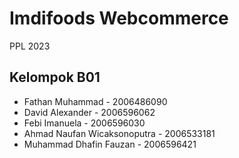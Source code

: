 # Imdifoods Webcommerce
PPL 2023

## Kelompok B01
- Fathan Muhammad - 2006486090 
- David Alexander - 2006596062
- Febi Imanuela - 2006596030
- Ahmad Naufan Wicaksonoputra - 2006533181 
- Muhammad Dhafin Fauzan - 2006596421 
